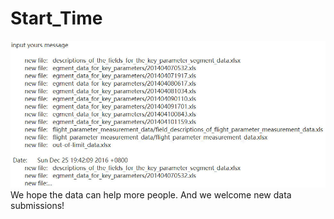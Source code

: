 # Start_Time
![image](./start_time.jpg)
We hope the data can help more people. And we  welcome new data submissions!
